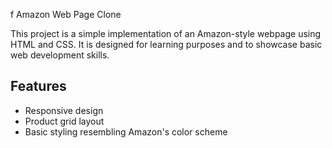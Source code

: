 f Amazon Web Page Clone

This project is a simple implementation of an Amazon-style webpage using HTML and CSS. It is designed for learning purposes and to showcase basic web development skills.

## Features

- Responsive design
- Product grid layout
- Basic styling resembling Amazon's color scheme
